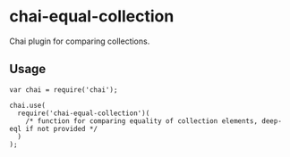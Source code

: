 chai-equal-collection
=====================

Chai plugin for comparing collections.

## Usage
```
var chai = require('chai');

chai.use(
  require('chai-equal-collection')(
    /* function for comparing equality of collection elements, deep-eql if not provided */
  )
);
```
